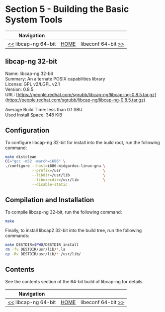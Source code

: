 # Section 5 - Building the Basic System Tools

| Navigation |||
| --- | --- | ---: |
| [<<](./libcap-ng64bit.md) libcap-ng 64-bit | [HOME](../README.md) | libeconf 64-bit [>>](./libeconf64bit.md) |

## libcap-ng 32-bit

Name: libcap-ng 32-bit<br />
Summary: An alternate POSIX capabilities library<br />
License: GPL v2/LGPL v2.1<br />
Version: 0.8.5<br />
URL: [https://people.redhat.com/sgrubb/libcap-ng/libcap-ng-0.8.5.tar.gz](https://people.redhat.com/sgrubb/libcap-ng/libcap-ng-0.8.5.tar.gz)<br />

Average Build Time: less than 0.1 SBU<br />
Used Install Space: 348 KiB<br />

## Configuration

To configure libcap-ng 32-bit for install into the build root, run the following command:

```bash
make distclean
CC="gcc -m32 -march=i686" \
./configure --host=i686-midgardos-linux-gnu \
            --prefix=/usr                   \
            --libdir=/usr/lib               \
            --libexecdir=/usr/lib           \
            --disable-static
```

## Compilation and Installation

To compile libcap-ng 32-bit, run the following command:

```bash
make
```

Finally, to install libcap2 32-bit into the build tree, run the following commands:

```bash
make DESTDIR=$PWD/DESTDIR install
rm -fv DESTDIR/usr/lib/*.la
cp -Rv DESTDIR/usr/lib/* /usr/lib/
```

## Contents

See the contents section of the 64-bit build of libcap-ng for details.

| Navigation |||
| --- | --- | ---: |
| [<<](./libcap-ng64bit.md) libcap-ng 64-bit | [HOME](../README.md) | libeconf 64-bit [>>](./libeconf64bit.md) |
